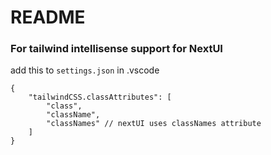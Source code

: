# README

### For tailwind intellisense support for NextUI

add this to `settings.json` in .vscode

```jsonc
{
    "tailwindCSS.classAttributes": [
        "class",
        "className",
        "classNames" // nextUI uses classNames attribute
    ]
}
```